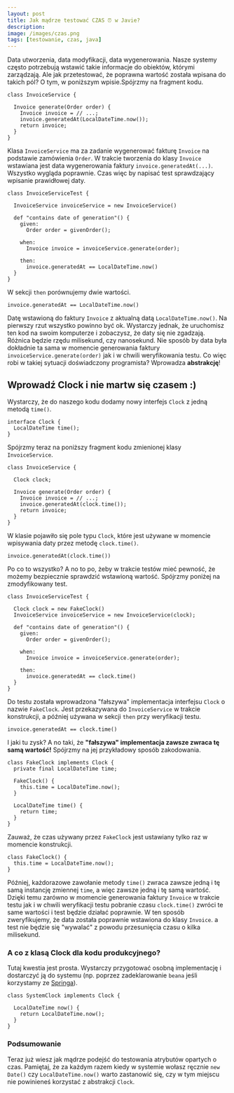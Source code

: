 ```yaml
---
layout: post
title: Jak mądrze testować CZAS ⏰ w Javie?
description: 
image: /images/czas.png
tags: [testowanie, czas, java]
---
```


Data utworzenia, data modyfikacji, data wygenerowania. Nasze systemy często potrzebują wstawić takie informacje do obiektów, którymi zarządzają. Ale jak przetestować, że poprawna wartość została wpisana do takich pól? O tym, w poniższym wpisie.Spójrzmy na fragment kodu.

    class InvoiceService {
    
      Invoice generate(Order order) {
        Invoice invoice = // ...;
        invoice.generatedAt(LocalDateTime.now());
        return invoice;
      }
    }

Klasa `InvoiceService` ma za zadanie wygenerować fakturę `Invoice` na podstawie zamówienia `Order`. W trakcie tworzenia do klasy `Invoice` wstawiana jest data wygenerowania faktury `invoice.generatedAt(...)`. Wszystko wygląda poprawnie. Czas więc by napisać test sprawdzający wpisanie prawidłowej daty.

    class InvoiceServiceTest {
    
      InvoiceService invoiceService = new InvoiceService()
    
      def "contains date of generation"() {
        given:
          Order order = givenOrder();
    
        when:
          Invoice invoice = invoiceService.generate(order);
    
        then: 
          invoice.generatedAt == LocalDateTime.now()
      }
    }

W sekcji `then` porównujemy dwie wartości.

    invoice.generatedAt == LocalDateTime.now()

Datę wstawioną do faktury `Invoice` z aktualną datą `LocalDateTime.now()`. Na pierwszy rzut wszystko powinno być ok. Wystarczy jednak, że uruchomisz ten kod na swoim komputerze i zobaczysz, że daty się nie zgadzają. Różnica będzie rzędu milisekund, czy nanosekund. Nie sposób by data była dokładnie ta sama w momencie generowania faktury `invoiceService.generate(order)` jak i w chwili weryfikowania testu. Co więc robi w takiej sytuacji doświadczony programista? Wprowadza **abstrakcję**!
## Wprowadź Clock i nie martw się czasem :)
Wystarczy, że do naszego kodu dodamy nowy interfejs `Clock` z jedną metodą `time()`.

    interface Clock {
      LocalDateTime time();
    }

Spójrzmy teraz na poniższy fragment kodu zmienionej klasy `InvoiceService`.

    class InvoiceService {
    
      Clock clock;
    
      Invoice generate(Order order) {
        Invoice invoice = // ...;
        invoice.generatedAt(clock.time());
        return invoice;
      }
    }

W klasie pojawiło się pole typu `Clock`, które jest używane w momencie wpisywania daty przez metodę `clock.time()`.

    invoice.generatedAt(clock.time())

Po co to wszystko? A no to po, żeby w trakcie testów mieć pewność, że możemy bezpiecznie sprawdzić wstawioną wartość. Spójrzmy poniżej na zmodyfikowany test.

    class InvoiceServiceTest {
    
      Clock clock = new FakeClock()
      InvoiceService invoiceService = new InvoiceService(clock);
    
      def "contains date of generation"() {
        given:
          Order order = givenOrder();
    
        when:
          Invoice invoice = invoiceService.generate(order);
    
        then: 
          invoice.generatedAt == clock.time()
      }
    }

Do testu została wprowadzona "fałszywa" implementacja interfejsu `Clock` o nazwie `FakeClock`. Jest przekazywana do `InvoiceService` w trakcie konstrukcji, a później używana w sekcji `then` przy weryfikacji testu.

    invoice.generatedAt == clock.time()

I jaki tu zysk? A no taki, że **"fałszywa" implementacja zawsze zwraca tę samą wartość!** Spójrzmy na jej przykładowy sposób zakodowania.

    class FakeClock implements Clock {
      private final LocalDateTime time;
    
      FakeClock() {
        this.time = LocalDateTime.now();
      }
    
      LocalDateTime time() {
        return time;
      }
    }

Zauważ, że czas używany przez `FakeClock` jest ustawiany tylko raz w momencie konstrukcji.

    class FakeClock() {
      this.time = LocalDateTime.now();
    }

Później, każdorazowe zawołanie metody `time()` zwraca zawsze jedną i tę samą instancję zmiennej `time`, a więc zawsze jedną i tę samą wartość. Dzięki temu zarówno w momencie generowania faktury `Invoice` w trakcie testu jak i w chwili weryfikacji testu pobranie czasu `clock.time()` zwróci te same wartości i test będzie działać poprawnie. W ten sposób zweryfikujemy, że data została poprawnie wstawiona do klasy `Invoice`. a test nie będzie się "wywalać" z powodu przesunięcia czasu o kilka milisekund.
### A co z klasą Clock dla kodu produkcyjnego?
Tutaj kwestia jest prosta. Wystarczy przygotować osobną implementację i dostarczyć ją do systemu (np. poprzez zadeklarowanie `beana` jeśli korzystamy ze [Springa](/spring)).

    class SystemClock implements Clock {
    
      LocalDateTime now() {
        return LocalDateTime.now();
      }
    }

### Podsumowanie
Teraz już wiesz jak mądrze podejść do testowania atrybutów opartych o czas. Pamiętaj, że za każdym razem kiedy w systemie wołasz ręcznie `new Date()` czy `LocalDateTime.now()` warto zastanowić się, czy w tym miejscu nie powinieneś korzystać z abstrakcji `Clock`.
